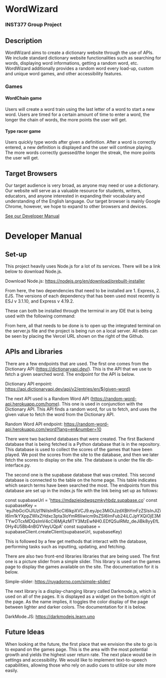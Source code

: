 # WordWizard
### INST377 Group Project

## Description
WordWizard aims to create a dictionary website through the use of APIs. We 
include standard dictionary website functionalities such as searching for words,
displaying word informations, getting a random word, etc. WordWizard additionally
provides a random word every load-up, custom and unique word games, and other
accessibility features. 
### Games
#### WordChain game
Users will create a word train using the last letter of a word to start a new word.
Users are timed for a certain amount of time to enter a word, the longer the 
chain of words, the more points the user will get. 
#### Type racer game
Users quickly type words after given a definition. After a word is correctly 
entered, a new definition is displayed and the user will continue playing. The 
more words correctly guessed/the longer the streak, the more points the user will get.

## Target Browsers
Our target audience is very broad, as anyone may need or use a dictionary. 
Our website will serve as a valuable resource for students, writers, 
educators, and anyone interested in expanding their vocabulary and understanding 
of the English language. Our target browser is mainly Google Chrome, however, we
hope to expand to other browsers and devices.

[See our Developer Manual](#developer-manual)


# Developer Manual
## Set-up	
This project heavily uses Node.js for a lot of its services. There will be a link below to download Node.js.

Download Node.js:  https://nodejs.org/en/download/prebuilt-installer

From here, the two dependencies that need to be installed are 1. Express,  2. EJS. The versions of each dependency that has been used most recently is ESJ v 3.1.10, and Express v 4.19.2. 

These can both be installed through the terminal in any IDE that is being used with the following command: 

From here, all that needs to be done is to open up the integrated terminal on the server.js file and the project is being run on a local server. All edits can be seen by placing the Vercel URL shown on the right of the Github.

## APIs and Libraries
There are a few endpoints that are used. The first one comes from the Dictionary API (https://dictionaryapi.dev/). This is the API that we use to fetch a given searched word. The endpoint for the API is below. 

Dictionary API enpoint: https://api.dictionaryapi.dev/api/v2/entries/en/${given-word}

The next API used is a Random Word API (https://random-word-api.herokuapp.com/home). This one is used in conjunction with the Dictionary API. This API finds a random word, for us to fetch, and uses the given value to fetch the word from the Dictionary API.

Random Word API endpoint: https://random-word-api.herokuapp.com/word?lang=en&number=10 

There were two backend databases that were created. The first Backend database that is being fetched is a Python database that is in the repository. This database is used to collect the scores of the games that have been played. We post the scores from the site to the database, and then we later fetch the scores to display on the site. The database is under the file db-interface.py.

The second one is the supabase database that was created. This second database is connected to the table on the home page. This table indicates which search terms have been searched the most. The endpoints from this database are set up in the index.js file with the link being set up as follows:

const supabaseUrl = 'https://mdazieiqdwqszmkyhbdz.supabase.co'
const supabaseKey = 'eyJhbGciOiJIUzI1NiIsInR5cCI6IkpXVCJ9.eyJpc3MiOiJzdXBhYmFzZSIsInJlZiI6Im1kYXppZWlxZHdxc3pta3loYmR6Iiwicm9sZSI6ImFub24iLCJpYXQiOjE3MTYwOTcxMDQsImV4cCI6MjAzMTY3MzEwNH0.EDfQSulRMz_deJiBk8yyEfL0Hy4U5Bb4nBGYVeyUQpA'
const supabase = supabaseClient.createClient(supabaseUrl, supabaseKey)

This is followed by a few get methods that interact with the database, performing tasks such as inputting, updating, and fetching. 

There are also two front-end libraries libraries that are being used. The first one is a picture slider from a simple slider. This library is used on the games page to display the games available on the site. The documentation for it is below. 

Simple-slider: https://ruyadorno.com/simple-slider/

The next library is a display-changing library called Darkmode.js, which is used on all of the pages. It is displayed as a widget on the bottom right of the page. As the name implies, it toggles the color display of the page between lighter and darker colors. The documentation for it is below.

DarkMode.JS: https://darkmodejs.learn.uno

## Future Ideas
When looking at the future, the first place that we envision the site to go is to expand on the games page. This is the area with the most potential growth and yields the highest user return rate. The next place would be in settings and accessibility. We would like to implement text-to-speech capabilities, allowing those who rely on audio cues to utilize our site more easily.

